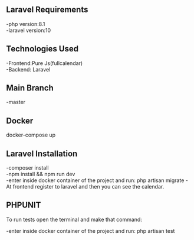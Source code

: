## Laravel Requirements

-php version:8.1\
-laravel version:10

## Technologies Used

-Frontend:Pure Js(fullcalendar)\
-Backend: Laravel

## Main Branch

-master

## Docker

docker-compose up

## Laravel Installation

-composer install\
-npm install && npm run dev\
-enter inside docker container of the project and run: php artisan migrate
-At frontend register to laravel and then you can see the calendar.

## PHPUNIT

To run tests open the terminal and make that command:

-enter inside docker container of the project and run: php artisan test
